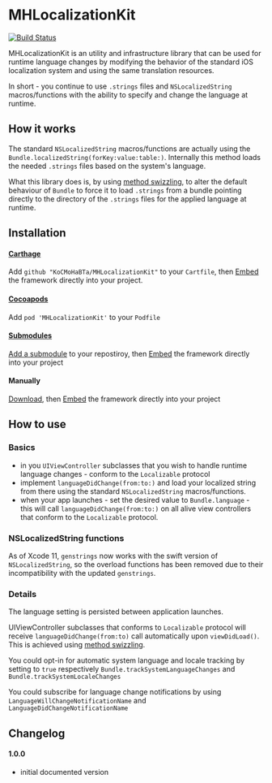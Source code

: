 # MHLocalizationKit
[![Build Status](https://app.bitrise.io/app/a71104b9ca60c8dc/status.svg?token=DSPum5gnwY2pbUR8gZonpQ&branch=master)](https://app.bitrise.io/app/a71104b9ca60c8dc)

[method swizzling]:
https://www.google.bg/url?sa=t&rct=j&q=&esrc=s&source=web&cd=1&ved=0ahUKEwiC5POo3dbSAhWF1hoKHSWuAswQFggaMAA&url=http%3A%2F%2Fnshipster.com%2Fmethod-swizzling%2F&usg=AFQjCNGmVmqs_9prQvsgkkXKW2lT5HM-YA

MHLocalizationKit is an utility and infrastructure library that can be used for runtime language changes by modifying the behavior of the standard iOS localization system and using the same translation resources.

In short - you continue to use `.strings` files and `NSLocalizedString` macros/functions with the ability to specify and change the language at runtime.

## How it works
The standard `NSLocalizedString` macros/functions are actually using the `Bundle.localizedString(forKey:value:table:)`. Internally this method loads the needed `.strings` files based on the system's language.

What this library does is, by using [method swizzling], to alter the default behaviour of `Bundle` to force it to load `.strings` from a bundle pointing directly to the directory of the `.strings` files for the applied language at runtime.

## Installation

[Embed]:
https://developer.apple.com/library/content/technotes/tn2435/_index.html#//apple_ref/doc/uid/DTS40017543-CH1-PROJ_CONFIG-APPS_WITH_MULTIPLE_XCODE_PROJECTS

#### [Carthage](https://github.com/Carthage/Carthage)

Add `github "KoCMoHaBTa/MHLocalizationKit"` to your `Cartfile`, then [Embed] the framework directly into your project.

#### [Cocoapods](https://cocoapods.org)

Add `pod 'MHLocalizationKit'` to your  `Podfile`

#### [Submodules](http://git-scm.com/docs/git-submodule)

[Add a submodule](https://git-scm.com/docs/git-submodule#git-submodule-add-bltbranchgt-f--force--nameltnamegt--referenceltrepositorygt--depthltdepthgt--ltrepositorygtltpathgt) to your repostiroy, then [Embed] the framework directly into your project

#### Manually

[Download](https://github.com/KoCMoHaBTa/MHLocalizationKit/releases), then [Embed] the framework directly into your project

## How to use

### Basics
- in you `UIViewController` subclasses that you wish to handle runtime language changes - conform to the `Localizable` protocol
- implement `languageDidChange(from:to:)` and load your localized string from there using the standard `NSLocalizedString` macros/functions.
- when your app launches - set the desired value to `Bundle.language` - this will call `languageDidChange(from:to:)` on all alive view controllers that conform to the `Localizable` protocol.

### NSLocalizedString functions

As of Xcode 11, `genstrings` now works with the swift version of `NSLocalizedString`, so the overload functions has been removed due to their incompatibility with the updated `genstrings`.

### Details
The language setting is persisted between application launches.

UIViewController subclasses that conforms to `Localizable` protocol will receive `languageDidChange(from:to)` call automatically upon `viewDidLoad()`. This is achieved using [method swizzling].

You could opt-in for automatic system language and locale tracking by setting to `true` respectively `Bundle.trackSystemLanguageChanges` and `Bundle.trackSystemLocaleChanges`

You could subscribe for language change notifications by using `LanguageWillChangeNotificationName` and `LanguageDidChangeNotificationName`

## Changelog

#### 1.0.0
- initial documented version

